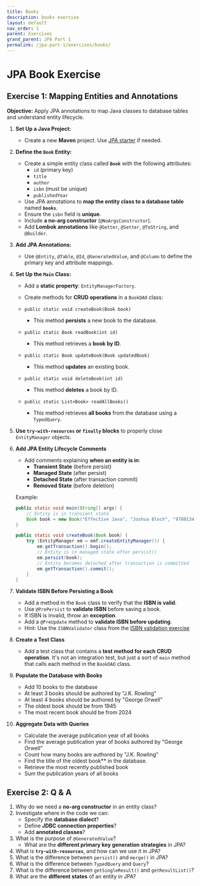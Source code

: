```yaml
---
title: Books
description: books exercise
layout: default
nav_order: 1
parent: Exercises
grand_parent: JPA Part 1
permalink: /jpa-part-1/exercises/books/
---
```


# JPA Book Exercise

## Exercise 1: Mapping Entities and Annotations

**Objective:** Apply JPA annotations to map Java classes to database tables and understand entity lifecycle.

1. **Set Up a Java Project:**  
   - Create a new **Maven** project. Use [JPA starter](../../toolbox/java/orm/jpa_setup.md) if needed.

2. **Define the `Book` Entity:**  
   - Create a simple entity class called **`Book`** with the following attributes:
     - `id` (primary key)
     - `title`
     - `author`
     - `isbn` (must be unique)
     - `publishedYear`
   - Use JPA annotations to **map the entity class to a database table** named **`books`**.
   - Ensure the `isbn` field is **unique**.
   - Include **a no-arg constructor** (`@NoArgsConstructor`).
   - Add **Lombok annotations** like `@Getter`, `@Setter`, `@ToString`, and `@Builder`.

3. **Add JPA Annotations:**
   - Use `@Entity`, `@Table`, `@Id`, `@GeneratedValue`, and `@Column` to define the primary key and attribute mappings.

4. **Set Up the `Main` Class:**
   - Add a **static property**: `EntityManagerFactory`.
   - Create methods for **CRUD operations** in a `BookDAO` class:

   - `public static void createBook(Book book)`  
     - This method **persists** a new book to the database.

   - `public static Book readBook(int id)`  
     - This method retrieves a **book by ID**.

   - `public static Book updateBook(Book updatedBook)`  
     - This method **updates** an existing book.

   - `public static void deleteBook(int id)`  
     - This method **deletes** a book by ID.

   - `public static List<Book> readAllBooks()`  
     - This method retrieves **all books** from the database using a `TypedQuery`.

5. **Use `try-with-resources` or `finally` blocks** to properly close `EntityManager` objects.

6. **Add JPA Entity Lifecycle Comments**  
   - Add comments explaining **when an entity is in**:
     - **Transient State** (before persist)
     - **Managed State** (after persist)
     - **Detached State** (after transaction commit)
     - **Removed State** (before deletion)

   Example:

   ```java
   public static void main(String[] args) {
       // Entity is in transient state
       Book book = new Book("Effective Java", "Joshua Bloch", "9780134685991", 2018);
   }

   public static void createBook(Book book) {
       try (EntityManager em = emf.createEntityManager()) {
           em.getTransaction().begin();
           // Entity is in managed state after persist()
           em.persist(book);
           // Entity becomes detached after transaction is committed
           em.getTransaction().commit();
       }
   }
   ```

7. **Validate ISBN Before Persisting a Book**
   - Add a method in the `Book` class to verify that the **ISBN is valid**.
   - Use `@PrePersist` to **validate ISBN** before saving a book.
   - If ISBN is invalid, throw an **exception**.
   - Add a `@PreUpdate` method to **validate ISBN before updating**.
   - Hint: Use the `ISBNValidator` class from the [ISBN validation exercise](../../toolbox/java/orm/jpa_isbn_validation.md)

8. **Create a Test Class**
   - Add a test class that contains a **test method for each CRUD operation**. It's not an integration test, but just a sort of `main` method that calls each method in the `BookDAO` class.

9. **Populate the Database with Books**
   - Add 10 books to the database
   - At least 3 books should be authored by "J.K. Rowling"
   - At least 4 books should be authored by "George Orwell"
   - The oldest book should be from 1945
   - The most recent book should be from 2024

10. **Aggregate Data with Queries**
    - Calculate the average publication year of all books
    - Find the average publication year of books authored by "George Orwell"
    - Count how many books are authored by "J.K. Rowling"
    - Find the title of the oldest book** in the database.
    - Retrieve the most recently published book
    - Sum the publication years of all books

## Exercise 2: Q & A

1. Why do we need a **no-arg constructor** in an entity class?
2. Investigate where in the code we can:
   - Specify the **database dialect**?
   - Define **JDBC connection properties**?
   - Add **annotated classes**?
3. What is the purpose of `@GeneratedValue`?  
   - What are the **different primary key generation strategies** in JPA?
4. What is **`try-with-resources`**, and how can we use it in JPA?
5. What is the difference between `persist()` and `merge()` in JPA?
6. What is the difference between `TypedQuery` and `Query`?
7. What is the difference between `getSingleResult()` and `getResultList()`?
8. What are the **different states** of an entity in JPA?
